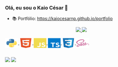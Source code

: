 ### Olá, eu sou o Kaio César 🤟

- 📚 Portfólio: https://kaiocesarnp.github.io/portfolio
<!-- - 🌱 Estudando Python e git; -->
<!-- - 🔭 Foco em front-end; -->
<!-- - 😄 Pronomes: ele/dele; -->

<div align="center">
  <a href="https://github.com/kaiocesarnp">
  <img height="155em" src="https://github-readme-stats.vercel.app/api?username=kaiocesarnp&show_icons=true&theme=dark&include_all_commits=true&count_private=true"/>
  <img height="155em" src="https://github-readme-stats.vercel.app/api/top-langs/?username=kaiocesarnp&layout=compact&langs_count=7&theme=dark"/>
</div>
    
<div style="display: inline_block"><br>
  <img align="center" alt="kaio-CSS" height="33" width="43" src="https://raw.githubusercontent.com/devicons/devicon/master/icons/python/python-original.svg">
  <img align="center" alt="kaio-HTML" height="33" width="43" src="https://raw.githubusercontent.com/devicons/devicon/master/icons/html5/html5-original.svg">
  <img align="center" alt="kaio-Js" height="33" width="43" src="https://raw.githubusercontent.com/devicons/devicon/master/icons/javascript/javascript-plain.svg">
  <img align="center" alt="kaio-Js" height="33" width="43" src="https://raw.githubusercontent.com/devicons/devicon/master/icons/typescript/typescript-plain.svg">
  <img align="center" alt="kaio-CSS" height="33" width="43" src="https://raw.githubusercontent.com/devicons/devicon/master/icons/css3/css3-original.svg">
 <img align="center" alt="kaio-CSS" height="33" width="43" src="https://raw.githubusercontent.com/devicons/devicon/master/icons/sass/sass-original.svg">
</div>

##

<div>
  <a href="https://www.linkedin.com/in/kaiocesarnp" target="_blank"><img src="https://img.shields.io/badge/-LinkedIn-%230077B5?style=for-the-badge&logo=linkedin&logoColor=white" target="_blank"></a> 
  <a href="https://instagram.com/kaiocesare" target="_blank"><img src="https://img.shields.io/badge/-Instagram-%23E4405F?style=for-the-badge&logo=instagram&logoColor=white" target="_blank"></a>
</div>
